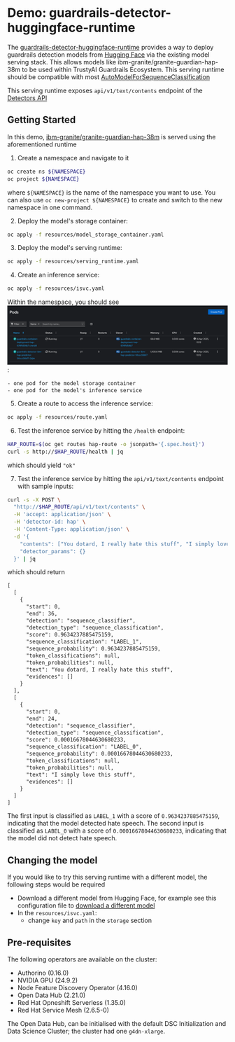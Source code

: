# Demo: guardrails-detector-huggingface-runtime

The [guardrails-detector-huggingface-runtime](https://github.com/trustyai-explainability/guardrails-detectors/tree/main/detectors/huggingface) provides a way to deploy guardrails detection models from [Hugging Face](https://huggingface.co/models) via the existing model serving stack. This allows models like ibm-granite/granite-guardian-hap-38m to be used within TrustyAI Guardrails Ecosystem. This serving runtime should be compatible with most [AutoModelForSequenceClassification](https://huggingface.co/docs/transformers/model_doc/auto#transformers.AutoModelForSequenceClassification)

This serving runtime exposes `api/v1/text/contents` endpoint of the [Detectors API](https://foundation-model-stack.github.io/fms-guardrails-orchestrator/?urls.primaryName=Detector+API#/Text/text_content_analysis_unary_handler)

## Getting Started

In this demo, [ibm-granite/granite-guardian-hap-38m](https://huggingface.co/ibm-granite/granite-guardian-hap-38m) is served using the aforementioned runtime

1. Create a namespace and navigate to it

```bash
oc create ns ${NAMESPACE}
oc project ${NAMESPACE}
```

where `${NAMESPACE}` is the name of the namespace you want to use. You can also use `oc new-project ${NAMESPACE}` to create and switch to the new namespace in one command.

2. Deploy the model's storage container:

```bash
oc apply -f resources/model_storage_container.yaml
```

3. Deploy the model's serving runtime:

```bash
oc apply -f resources/serving_runtime.yaml
```

4. Create an inference service:

```bash
oc apply -f resources/isvc.yaml
```

Within the namespace, you should see ![the following pods](images/hap_pods.png): 

    - one pod for the model storage container
    - one pod for the model's inference service

5. Create a route to access the inference service:

```bash
oc apply -f resources/route.yaml
```

6. Test the inference service by hitting the `/health` endpoint:

```bash
HAP_ROUTE=$(oc get routes hap-route -o jsonpath='{.spec.host}')
curl -s http://$HAP_ROUTE/health | jq
```

which should yield `"ok"`

7. Test the inference service by hitting the `api/v1/text/contents` endpoint with sample inputs:

```bash
curl -s -X POST \
  "http://$HAP_ROUTE/api/v1/text/contents" \
  -H 'accept: application/json' \
  -H 'detector-id: hap' \
  -H 'Content-Type: application/json' \
  -d '{
    "contents": ["You dotard, I really hate this stuff", "I simply love this stuff"],
    "detector_params": {}
  }' | jq
```

which should return

```
[
  [
    {
      "start": 0,
      "end": 36,
      "detection": "sequence_classifier",
      "detection_type": "sequence_classification",
      "score": 0.9634237885475159,
      "sequence_classification": "LABEL_1",
      "sequence_probability": 0.9634237885475159,
      "token_classifications": null,
      "token_probabilities": null,
      "text": "You dotard, I really hate this stuff",
      "evidences": []
    }
  ],
  [
    {
      "start": 0,
      "end": 24,
      "detection": "sequence_classifier",
      "detection_type": "sequence_classification",
      "score": 0.00016678044630680233,
      "sequence_classification": "LABEL_0",
      "sequence_probability": 0.00016678044630680233,
      "token_classifications": null,
      "token_probabilities": null,
      "text": "I simply love this stuff",
      "evidences": []
    }
  ]
]
```

The first input is classified as `LABEL_1` with a score of `0.9634237885475159`, indicating that the model detected hate speech. The second input is classified as `LABEL_0` with a score of `0.00016678044630680233`, indicating that the model did not detect hate speech.

## Changing the model

If you would like to try this serving runtime with a different model, the following steps would be required 
- Download a different model from Hugging Face, for example see this configuration file to [download a different model](https://github.com/trustyai-explainability/reference/blob/main/guardrails/end-to-end/text_contents/llm-vllm/http/suicide_model_container.yaml)
- In the `resources/isvc.yaml`: 
    - change `key` and `path` in the `storage` section

## Pre-requisites

The following operators are available on the cluster:

- Authorino (0.16.0)
- NVIDIA GPU (24.9.2)
- Node Feature Discovery Operator (4.16.0)
- Open Data Hub (2.21.0)
- Red Hat Opneshift Serverless (1.35.0)
- Red Hat Service Mesh (2.6.5-0)

The Open Data Hub, can be initialised with the default DSC Initialization and Data Science Cluster; the cluster had one `g4dn-xlarge`.

